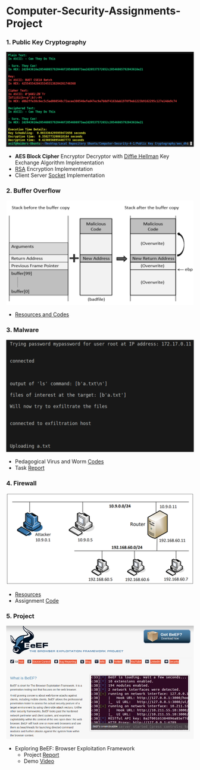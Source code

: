 # Computer-Security-Assignments-Project

### 1. Public Key Cryptography

![crypto](/Public%20Key%20Cryptography/crypto.png)

- **AES Block Cipher** Encryptor Decryptor with [Diffie Hellman](/Public%20Key%20Cryptography/aes_dh/) Key Exchange Algorithm Implementation
- [RSA](/Public%20Key%20Cryptography/rsa/) Encryption Implementation
- Client Server [Socket](/Public%20Key%20Cryptography/socket/) Implementation 

### 2. Buffer Overflow

![buffer](/Buffer%20Overflow/buffer.png)

- [Resources and Codes](/Buffer%20Overflow/Resources/)

### 3. Malware

![worm](/Malware/worm.png)

- Pedagogical Virus and Worm [Codes](/Malware/Code/)
- Task [Report](/Malware/Assignment%20Report.pdf)

### 4. Firewall

![firewall](/Firewall/firewall.png)

- [Resources](/Firewall/Resources/)
- Assignment [Code](/Firewall/online.c)

### 5. Project

![beef](/Project/beef.png)

- Exploring BeEF: Browser Exploitation Framework
    - Project [Report](/Project/1805112_1805117_Report.pdf)
    - Demo [Video](https://youtu.be/ibCBtcoPTzM?si=d4gDwhogPyD4Q_ou)